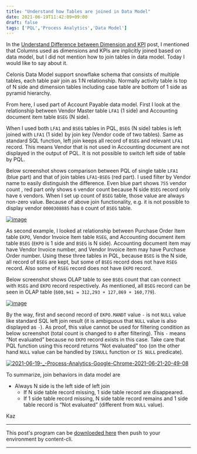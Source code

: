```yaml
---
title: "Understand how Tables are joined in Data Model"
date: 2021-06-19T11:42:09+09:00
draft: false
tags: ['PQL','Process Analytics','Data Model']
---
```


In the [Understand Difference between Dimension and KPI](../2021-05-01-understand-difference-between-dimension-and-kpi/) post, I mentioned that Columns used as dimensions and KPIs are inplicitly joined based on data model, but I did not mention how to join tables in data model. Today I would like to say about it.

Celonis Data Model support snowflake schema that consists of multiple tables, each table pair join as 1:N relationship. Normally activity table is top of N side and dimension tables including case table are bottom of 1 side as pyramid hierarchy.

From here, I used part of Account Payable data model. First I look at the relationship between Vendor Master table `LFA1` (1 side) and Accounting document item table `BSEG` (N side).

When I used both `LFA1` and `BSEG` tables in PQL, `BSEG` (N side) tables is left joined with `LFA1` (1 side) by join key (Vendor code of two tables). Same as standard SQL function, left join keeps all record of `BSEG` and relevant `LFA1` record. This means Vendor that is not used in Accounting document are not displayed in the output of PQL. It is not possible to switch left side of table by PQL.

Below screenshot shows comparison between PQL of single table `LFA1` (blue part) and that of join tables `LFA1`-`BSEG` (red part). I used filter by Vendor name to easily distinguish the difference. Even blue part shows `755` vendor count , red part only shows `6` vendor count because N side `BSEG` record only have `6` vendors. When I set up count of `BSEG` table, those value are always non-zero value. Because of above join functionality, e.g. it is not possible to display vendor `0000308885` has `0` count of `BSEG` table.

[![image](https://user-images.githubusercontent.com/67397583/122629713-f7eef980-d0f9-11eb-8ab3-f7184295c8ff.png)](https://user-images.githubusercontent.com/67397583/122629713-f7eef980-d0f9-11eb-8ab3-f7184295c8ff.png)

As second example, I looked at relationship between Purchase Order Item table `EKPO`, Vendor Invoice Item table `RSEG`, and Accounting document item table `BSEG` (`EKPO` is 1 side and `BSEG` is N side). Accounting document item may have Vendor Invoice number, and Vendor Invoice item may have Purchase Order number. Using these three tables in PQL, because `BSEG` is the N side, all record of `BSEG` are kept, but some of `BSEG` record does not have `RSEG` record. Also some of `RSEG` record does not have `EKPO` record.

Below screenshot shows OLAP table to see `BSEG` count that can connect with `RSEG` and `EKPO` record respectively. As mentioned, all `BSEG` record can be seen in OLAP table (`600,941 = 312,293 + 127,869 + 160,779`).

[![image](https://user-images.githubusercontent.com/67397583/122631506-1efff800-d107-11eb-8652-cfdcdee1ef7a.png)](https://user-images.githubusercontent.com/67397583/122631506-1efff800-d107-11eb-8652-cfdcdee1ef7a.png)

By the way, first and second record of `EKPO.MANDT` value `-` is not `NULL` value like standard SQL left join result (it is ambiguous that `NULL` value is also displayed as `-`). As proof, this value cannot be used for filtering condition as below screenshot (total count is changed to `0` after filtering). This `-` means “Not evaluated” because no `EKPO` record exists in this case. Take care that PQL function using this record returns “Not evaluated” too (on the other hand `NULL` value can be handled by `ISNULL` function or `IS NULL` predicate).

[![2021-06-19-_-Process-Analytics-Google-Chrome-2021-06-21-20-49-08](https://user-images.githubusercontent.com/67397583/122757589-bebdb180-d2d2-11eb-93c4-2f2ae58dd49b.gif)](https://user-images.githubusercontent.com/67397583/122757589-bebdb180-d2d2-11eb-93c4-2f2ae58dd49b.gif)

To summarize, join behaviors in data model are

- Always N side is the left side of left join
  - If N side table record missing, 1 side table record are disappeared.
  - If 1 side table record missing, N side table record remains and 1 side table record is “Not evaluated” (different from `NULL` value).

Kaz

---

This post's program can be [downloeded here](../../examples/ap_analysis_20210619.json) then push to your environment by content-cli.

---

